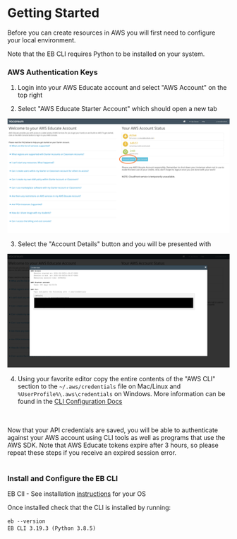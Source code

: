 # Getting Started

Before you can create resources in AWS you will first need to configure your local environment. 

Note that the EB CLI requires Python to be installed on your system.

### AWS Authentication Keys

1) Login into your AWS Educate account and select "AWS Account" on the top right


2) Select "AWS Educate Starter Account" which should open a new tab

![AWS Educate account details selection](./images/1_Account_Details.png)


3) Select the "Account Details" button and you will be presented with 

![AWS Educate account details window](./images/2_AWS_API_Creds.png)


4) Using your favorite editor copy the entire contents of the "AWS CLI" section to the `~/.aws/credentials` file on Mac/Linux and `%UserProfile%\.aws\credentials` on Windows.
More information can be found in the [CLI Configuration Docs](https://docs.aws.amazon.com/cli/latest/userguide/cli-configure-files.html)

<br>
<br>
Now that your API credentials are saved, you will be able to authenticate against your AWS account using CLI tools as well as programs that use the AWS SDK. Note that AWS Educate tokens expire after 3 hours, so please repeat these steps if you receive an expired session error.
<br>
<br>

### Install and Configure the EB CLI
EB ClI - See installation [instructions](https://docs.aws.amazon.com/elasticbeanstalk/latest/dg/eb-cli3-install-advanced.html) for your OS

Once installed check that the CLI is installed by running:

```
eb --version
EB CLI 3.19.3 (Python 3.8.5)
```

